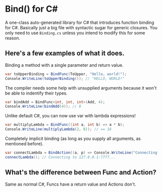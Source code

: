# Bind() for C#
A one-class auto-generated library for C# that introduces function binding for C#. Basically just a big file with syntactic sugar for generic closures. You only need to use ``Binding.cs`` unless you intend to modify this for some reason.

## Here's a few examples of what it does.
Binding a method with a single parameter and return value.
```cs
var toUpperBinding = BindFunc(ToUpper, "Hello, world!");
Console.WriteLine(toUpperBinding()); // "HELLO, WORLD!"
```

The compiler needs some help with unsupplied arguments because it won't be able to indentify their types.
```cs
var bindAdd = BindFunc<int, int, int>(Add, 4);
Console.WriteLine(bindAdd(4)); // 8
```

Unlike default C#, you can now use var with lambda expressions!
```cs
var multiplyLambda = BindFunc((int a, int b) => a * b);
Console.WriteLine(multiplyLambda(2, 8)); // == 16            
```

Completely implicit binding (as long as you supply all arguments, as mentioned before).
```cs
var connectLambda = BindAction((a, p) => Console.WriteLine("Connecting to {0}:{1}...", a, p), "127.0.0.1", 7777);
connectLambda(); // Connecting to 127.0.0.1:7777...
```

## What's the difference between Func and Action?
Same as normal C#, Funcs have a return value and Actions don't.
